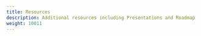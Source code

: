 ```yaml
---
title: Resources
description: Additional resources including Presentations and Roadmap
weight: 10011
---
```

